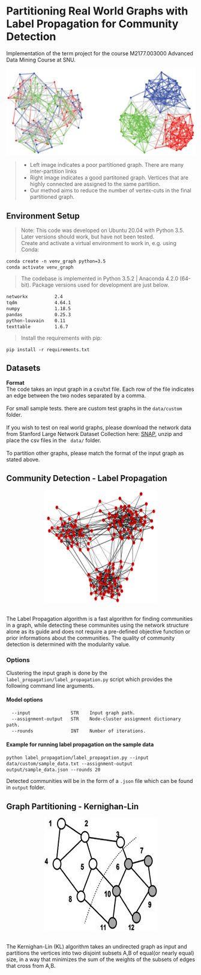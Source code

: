 # Partitioning Real World Graphs with <br/> Label Propagation for Community Detection
Implementation of the term project for the course M2177.003000 Advanced Data Mining Course at SNU.<br/> 

![Real World Graph Partitioning](readme_img/intro.png)<br/>
> - Left image indicates a poor partitioned graph. There are many inter-partition links <br/>
> - Right image indicates a good partitoned graph. Vertices that are highly connected are assigned to the same partition.<br/>
> - Our method aims to reduce the number of vertex-cuts in the final partitioned graph. 


## Environment Setup
> Note: This code was developed on Ubuntu 20.04 with Python 3.5. Later versions should work, but have not been tested.<br/>
> Create and activate a virtual environment to work in, e.g. using Conda: <br/>

```
conda create -n venv_graph python=3.5
conda activate venv_graph
```
> The codebase is implemented in Python 3.5.2 | Anaconda 4.2.0 (64-bit). Package versions used for development are just below.
```
networkx          2.4
tqdm              4.64.1
numpy             1.18.5
pandas            0.25.3        
python-louvain    0.11
texttable         1.6.7
```

> Install the requirements with pip:
```
pip install -r requirements.txt
```
## Datasets
<b>Format</b><br/> 
The code takes an input graph in a csv/txt file. Each row of the file indicates an edge between the two nodes separated by a comma.<br/><br/>
For small sample tests. there are custom test graphs in the  ` data/custom ` folder. <br/><br/>
If you wish to test on real world graphs, please download the network data from Stanford Large Network Dataset Collection here: <a href="https://snap.stanford.edu/data/" target="_blank">SNAP</a>, unzip and place the csv files in the ` data/`  folder.  <br/><br/>
To partition other graphs, please match the format of the input graph as stated above. 

## Community Detection - Label Propagation 
<p align= "center">
<img src="readme_img/cluster.png" width="300" height="300" alt="Clustering" class="center"/><br/><br/>
</p>
The Label Propagation algorithm is a fast algorithm for finding communities in a graph, while detecting these communites using the network structure alone as its guide and does not require a pre-defined objective function or prior informations about the communities. The quality of community detection is determined with the modularity value.

### Options

Clustering the input graph is done by the `label_propagation/label_propagation.py` script which provides the following command line arguments. <br/>

#### Model options

```
  --input               STR    Input graph path.                                     
  --assignment-output   STR    Node-cluster assignment dictionary path.                     
  --rounds              INT    Number of iterations.      
```
#### Example for running label propagation on the sample data
```
python label_propagation/label_propagation.py --input data/custom/sample_data.txt --assignment-output output/sample_data.json --rounds 20
```
Detected communities will be in the form of a `.json` file which can be found in  `output` folder. <br/>

## Graph Partitioning - Kernighan-Lin 
<p align= "center">
<img src="readme_img/kl.png" width="300" height="300" alt="KL" class="center" /><br/><br/>
</p>
The Kernighan-Lin (KL) algorithm takes an undirected graph as input and partitions the vertices into two disjoint subsets A,B of equal(or nearly equal) size, in a way that minimizes the sum of the weights of the subsets of edges that cross from A,B.


